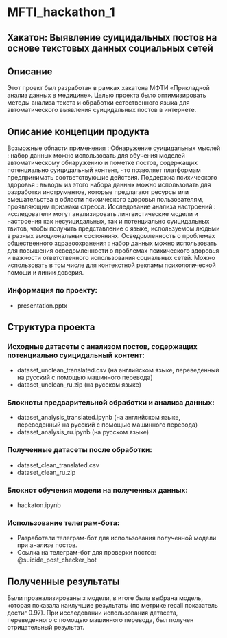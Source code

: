 # MFTI_hackathon_1
## Хакатон: Выявление суицидальных постов на основе текстовых данных социальных сетей
## Описание
Этот проект был разработан в рамках хакатона МФТИ «Прикладной анализ данных в медицине». Целью проекта было оптимизировать методы анализа текста и обработки естественного языка для автоматического выявления суицидальных постов в интернете.

## Описание концепции продукта

Возможные области применения :
Обнаружение суицидальных мыслей : набор данных можно использовать для обучения моделей автоматическому обнаружению и пометке постов, содержащих потенциально суицидальный контент, что позволяет платформам предпринимать соответствующие действия. Поддержка психического здоровья : выводы из этого набора данных можно использовать для разработки инструментов, которые предлагают ресурсы или вмешательства в области психического здоровья пользователям, проявляющим признаки стресса. Исследование анализа настроений : исследователи могут анализировать лингвистические модели и настроения как несуицидальных, так и потенциально суицидальных твитов, чтобы получить представление о языке, используемом людьми в разных эмоциональных состояниях. Осведомленность о проблемах общественного здравоохранения : набор данных можно использовать для повышения осведомленности о проблемах психического здоровья и важности ответственного использования социальных сетей. Можно использовать в том числе для контекстной рекламы психологической помощи и линии доверия.

### Информация по проекту:
- presentation.pptx

## Структура проекта
### Исходные датасеты с анализом постов, содержащих потенциально суицидальный контент:
- dataset_unclean_translated.csv (на английском языке, переведенный на русский с помощью машинного перевода)
- dataset_unclean_ru.zip (на русском языке)

### Блокноты предварительной обработки и анализа данных:
- dataset_analysis_translated.ipynb (на английском языке, переведенный на русский с помощью машинного перевода)
- dataset_analysis_ru.ipynb (на русском языке)

### Полученные датасеты после обработки:
- dataset_clean_translated.csv
- dataset_clean_ru.zip

### Блокнот обучения модели на полученных данных:
- hackaton.ipynb

### Использование телеграм-бота:
- Разработали телеграм-бот для использования полученной модели при анализе постов.
- Ссылка на телеграм-бот для проверки постов: @suicide_post_checker_bot

## Полученные результаты
Были проанализированы з модели, в итоге была выбрана модель, которая показала наилучшие результаты (по метрике recall показатель достиг 0.97). При исследовании использования датасета, переведенного с помощью машинного перевода, был получен отрицательный результат.

